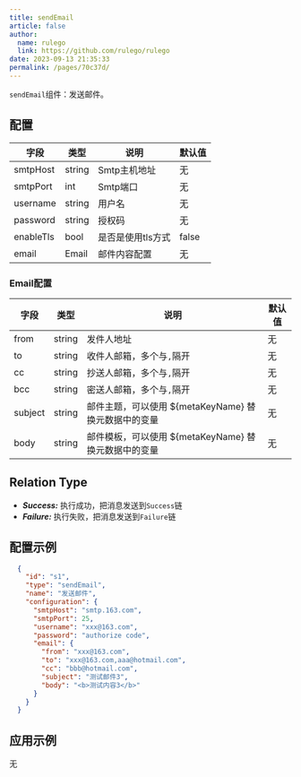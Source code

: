 ```yaml
---
title: sendEmail
article: false
author: 
  name: rulego
  link: https://github.com/rulego/rulego
date: 2023-09-13 21:35:33
permalink: /pages/70c37d/
---
```


`sendEmail`组件：发送邮件。

## 配置

| 字段        | 类型   | 说明       | 默认值   |
|-----------|------|----------|-------|
| smtpHost  | string | Smtp主机地址 | 无     |
| smtpPort  | int  | Smtp端口   | 无     |
| username  | string | 用户名   | 无     |
| password  | string | 授权码      | 无     |
| enableTls | bool | 是否是使用tls方式   | false |
| email     | Email | 邮件内容配置   | 无     |

### Email配置

| 字段      | 类型   | 说明             | 默认值 |
|---------|------|----------------|-----|
| from    | string | 发件人地址            | 无   |
| to      | string  | 收件人邮箱，多个与`,`隔开 | 无   |
| cc      | string | 抄送人邮箱，多个与`,`隔开            | 无   |
| bcc     | string | 密送人邮箱，多个与`,`隔开            | 无   |
| subject | string | 邮件主题，可以使用 ${metaKeyName} 替换元数据中的变量    | 无   |
| body    | string | 邮件模板，可以使用 ${metaKeyName} 替换元数据中的变量         | 无   |

## Relation Type

- ***Success:*** 执行成功，把消息发送到`Success`链
- ***Failure:*** 执行失败，把消息发送到`Failure`链

## 配置示例

```json
  {
    "id": "s1",
    "type": "sendEmail",
    "name": "发送邮件",
    "configuration": {
      "smtpHost": "smtp.163.com",
      "smtpPort": 25,
      "username": "xxx@163.com",
      "password": "authorize code",
      "email": {
        "from": "xxx@163.com",
        "to": "xxx@163.com,aaa@hotmail.com",
        "cc": "bbb@hotmail.com",
        "subject": "测试邮件3",
        "body": "<b>测试内容3</b>"
      }
    }
  }
```

## 应用示例

无